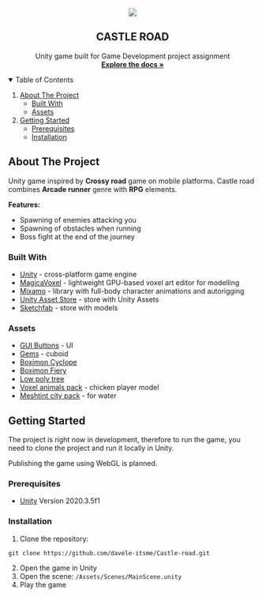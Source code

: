 <!-- INTRODUCTION -->
<br />
<p align="center">
    <img src="https://user-images.githubusercontent.com/42817904/117027430-f9f12a80-acfc-11eb-8bf8-890c9b0848bd.gif"/>
  <h2 align="center">CASTLE ROAD</h2>
  <p align="center">
    Unity game built for Game Development project assignment 
    <br />
    <a href="https://github.com/othneildrew/Best-README-Template"><strong>Explore the docs »</strong></a>
    <br />
  </p>
</p>

<!-- TABLE OF CONTENTS -->
<details open="open">
  <summary>Table of Contents</summary>
  <ol>
    <li>
      <a href="#about-the-project">About The Project</a>
      <ul>
        <li><a href="#built-with">Built With</a></li>
        <li><a href="#assets">Assets</a></li>
      </ul>
    </li>
    <li>
      <a href="#getting-started">Getting Started</a>
      <ul>
        <li><a href="#prerequisites">Prerequisites</a></li>
        <li><a href="#installation">Installation</a></li>
      </ul>
    </li>
  </ol>
</details>

<!-- ABOUT THE PROJECT -->
## About The Project

Unity game inspired by <strong>Crossy road</strong> game on mobile platforms. Castle road combines <strong>Arcade runner</strong> genre with <strong>RPG</strong> elements.  

<strong>Features:</strong>
* Spawning of enemies attacking you
* Spawning of obstacles when running
* Boss fight at the end of the journey

### Built With

* [Unity](https://unity.com/) - cross-platform game engine
* [MagicaVoxel](https://ephtracy.github.io/) - lightweight GPU-based voxel art editor for modelling
* [Mixamo](https://www.mixamo.com/#/) - library with full-body character animations and autorigging
* [Unity Asset Store](https://assetstore.unity.com/) - store with Unity Assets
* [Sketchfab](https://sketchfab.com/feed) - store with models

### Assets

* [GUI Buttons](https://assetstore.unity.com/packages/2d/gui/icons/game-gui-buttons-96277) - UI
* [Gems](https://assetstore.unity.com/packages/3d/props/simple-gems-ultimate-animated-customizable-pack-73764) - cuboid
* [Boximon Cyclope](https://assetstore.unity.com/packages/3d/characters/meshtint-free-boximon-cyclopes-mega-toon-series-154436)
* [Boximon Fiery](https://assetstore.unity.com/packages/3d/characters/meshtint-free-boximon-fiery-mega-toon-series-153958)
* [Low poly tree](https://assetstore.unity.com/packages/3d/low-poly-tree-62946)
* [Voxel animals pack](https://assetstore.unity.com/packages/3d/characters/animals/voxel-animals-pack-133366) - chicken player model
* [Meshtint city pack](https://assetstore.unity.com/packages/3d/environments/urban/meshtint-free-city-lite-pack-mega-toon-series-152378) - for water

<!-- GETTING STARTED -->
## Getting Started

The project is right now in development, therefore to run the game, you need to clone the project and run it locally in Unity.

Publishing the game using WebGL is planned.

### Prerequisites

* [Unity](https://unity.com/) Version 2020.3.5f1

### Installation

1. Clone the repository:
  ```
 git clone https://github.com/davele-itsme/Castle-road.git
  ```
2. Open the game in Unity
3. Open the scene: `/Assets/Scenes/MainScene.unity`
4. Play the game

